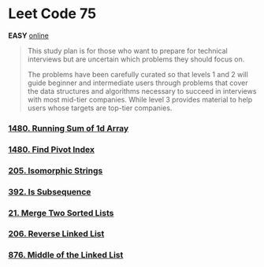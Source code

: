 # Leet Code 75

**EASY**
[online](https://leetcode.com/study-plan/leetcode-75/)
> This study plan is for those who want to prepare for technical interviews but are uncertain which problems they should
> focus on.
>
>The problems have been carefully curated so that levels 1 and 2 will guide beginner and intermediate users through
> problems that cover the data structures and algorithms necessary to succeed in interviews with most mid-tier
> companies.
> While level 3 provides material to help users whose targets are top-tier companies.

### [1480. Running Sum of 1d Array](https://leetcode.com/problems/running-sum-of-1d-array/)

### [1480. Find Pivot Index](https://leetcode.com/problems/find-pivot-index/)

### [205. Isomorphic Strings](https://leetcode.com/problems/isomorphic-strings)

### [392. Is Subsequence](https://leetcode.com/problems/is-subsequence)

### [21. Merge Two Sorted Lists](https://leetcode.com/problems/merge-two-sorted-lists/)

### [206. Reverse Linked List](https://leetcode.com/problems/reverse-linked-list)

### [876. Middle of the Linked List](https://leetcode.com/problems/middle-of-the-linked-list)
